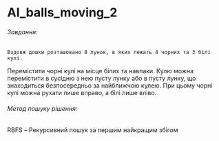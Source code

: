 # AI_balls_moving_2


###### Завдання:
	Вздовж дошки розташовано 8 лунок, в яких лежать 4 чорних та 3 білі кулі.
Перемістити чорні кулі на місце білих та навпаки. Кулю можна перемістити в сусідню з нею пусту лунку або в пусту лунку,
що знаходиться безпосередньо за найближчою кулею. При цьому чорні кулі можна рухати лише вправо, а білі лише вліво.


###### Метод пошуку рішення:
RBFS – Рекурсивний пошук за першим найкращим збігом 
